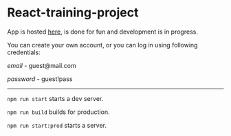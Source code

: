 # React-training-project
App is hosted [here](https://pwm-credentials.herokuapp.com/), is done for fun and development is in progress.

You can create your own account, or you can log in using following credentials:

*email* - guest<span></span>@mail<span></span>.com

*password* - guest!pass

***

``` npm run start ``` starts a dev server.

``` npm run build ``` builds for production.

``` npm run start:prod ``` starts a server.
